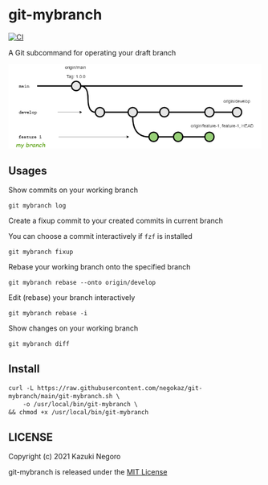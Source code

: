 # git-mybranch

[![CI](https://github.com/negokaz/git-mybranch/workflows/CI/badge.svg?branch=main)](https://github.com/negokaz/git-mybranch/actions?query=branch%3Amain+workflow%3ACI)

A Git subcommand for operating your draft branch

![](./docs/images/overview.drawio.png)

## Usages

Show commits on your working branch

```
git mybranch log
```

Create a fixup commit to your created commits in current branch

You can choose a commit interactively if `fzf` is installed
```
git mybranch fixup
```

Rebase your working branch onto the specified branch

```
git mybranch rebase --onto origin/develop
```

Edit (rebase) your branch interactively

```
git mybranch rebase -i
```

Show changes on your working branch

```
git mybranch diff
```

## Install

```
curl -L https://raw.githubusercontent.com/negokaz/git-mybranch/main/git-mybranch.sh \
    -o /usr/local/bin/git-mybranch \
&& chmod +x /usr/local/bin/git-mybranch
```

## LICENSE

Copyright (c) 2021 Kazuki Negoro

git-mybranch is released under the [MIT License](LICENSE)
